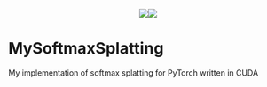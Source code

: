 <p align="center"><img src="https://user-images.githubusercontent.com/44374235/80755439-1b8b6500-8b31-11ea-9184-1dc54c65cfd6.png"><img src="https://user-images.githubusercontent.com/44374235/80754989-4b863880-8b30-11ea-8ed1-977984d20984.jpg" style="float: centre;"></p>

# MySoftmaxSplatting

My implementation of softmax splatting for PyTorch written in CUDA
